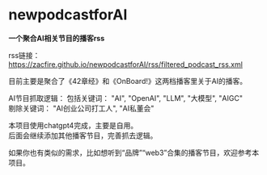 # newpodcastforAI

**一个聚合AI相关节目的播客rss**

rss链接：https://zacfire.github.io/newpodcastforAI/rss/filtered_podcast_rss.xml

目前主要是聚合了《42章经》和《OnBoard!》这两档播客里关于AI的播客。

AI节目抓取逻辑：
包括关键词： "AI", "OpenAI", "LLM", "大模型", "AIGC" </br>
剔除关键词： "AI创业公司打工人", "AI私董会"

本项目使用chatgpt4完成，主要是自用。 </br>
后面会继续添加其他播客节目，完善抓去逻辑。

如果你也有类似的需求，比如想听到“品牌”“web3”合集的播客节目，欢迎参考本项目。

